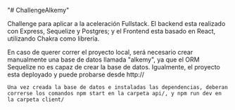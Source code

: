 "# ChallengeAlkemy" 

Challenge para aplicar a la aceleración Fullstack. El backend esta realizado con Express, Sequelize y Postgres; y el Frontend esta basado en React, utilizando Chakra como librería.

   En caso de querer correr el proyecto local, será necesario crear manualmente una base de datos llamada "alkemy", ya que el ORM Sequelize no es capaz de crear la base de datos. Igualmente, el proyecto esta deployado y puede probarse desde http://

    Una vez creada la base de datos e instaladas las dependencias, deberan correrse los comandos npm start en la carpeta api/, y npm run dev en la carpeta client/